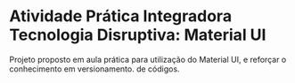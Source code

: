 # Atividade Prática Integradora Tecnologia Disruptiva: Material UI
Projeto proposto em aula prática para utilização do Material UI, e reforçar o conhecimento em versionamento. de códigos.
